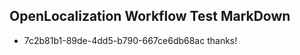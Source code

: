 ## OpenLocalization Workflow Test MarkDown
* 7c2b81b1-89de-4dd5-b790-667ce6db68ac 
thanks!<!--HONumber=Mar16_HO1-->
